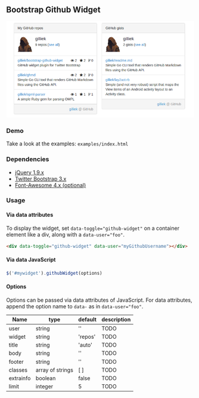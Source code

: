 ## Bootstrap Github Widget

![](screenshots/bootstrap-github-widget.png)

### Demo

Take a look at the examples: `examples/index.html`

### Dependencies

* [jQuery 1.9.x](http://jquery.com/)
* [Twitter Bootstrap 3.x](http://getbootstrap.com/)
* [Font-Awesome 4.x (optional)](http://fortawesome.github.io/Font-Awesome/)

### Usage

#### Via data attributes

To display the widget, set `data-toggle="github-widget"` on a container element like
a div, along with a `data-user="foo"`.

```html
<div data-toggle="github-widget" data-user="myGithubUsername"></div>
```

#### Via data JavaScript

```javascript
$('#mywidget').githubWidget(options)
```

#### Options

Options can be passed via data attributes of JavaScript. For data attributes, append
the option name to `data-` as in `data-user="foo"`.


| Name | type | default | description |
|------|------|---------|-------------|
| user | string | ''    | TODO |
| widget | string | 'repos' | TODO |
| title | string | 'auto' | TODO |
| body | string | '' | TODO |
| footer | string | '' | TODO |
| classes | array of strings | [ ] | TODO |
| extrainfo | boolean | false | TODO |
| limit | integer | 5 | TODO |
